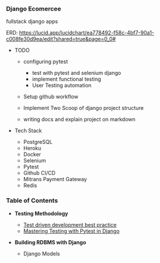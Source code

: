 ### Django Ecomercee

fullstack django apps


ERD: https://lucid.app/lucidchart/ea778492-f58c-4bf7-90a1-c008fe30d9ea/edit?shared=true&page=0_0#

* TODO
    * configuring pytest
      * test with pytest and selenium django
      * implement functional testing
      * User Testing automation
  
    * Setup github workflow
    * Implement Two Scoop of django project structure
    * writing docs and explain project on markdown


* Tech Stack
  * PostgreSQL
  * Heroku
  * Docker
  * Selenium
  * Pytest
  * Github CI/CD
  * Mitrans Payment Gateway
  * Redis


### Table of Contents

* **Testing Methodology**
    * [Test driven development best practice](docs/tdd-best-practice.md)
    * [Mastering Testing with Pytest in Django]()

* **Building RDBMS with Django**
  * Django Models